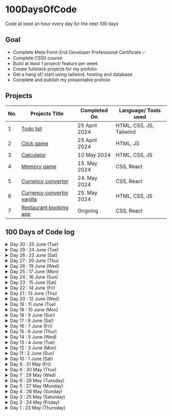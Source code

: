 # 100DaysOfCode
Code at least an hour every day for the next 100 days

## Goal
- Complete Meta Front-End Developer Professional Certificate ✅
- Complete CS50 course
- Build at least 1 project/ feature per week
- Create fullstack projects for my profolio
- Get a hang of/ start using tailwind, hosting and database
- Complete and publish my presentable profolio

## Projects
| No.  | Projects Title | Completed On | Language/ Tools used | 
| ------------- | ------------- |------------- |------------- |
| 1 | [Todo list](https://github.com/mulundapm/jff-projects/tree/main/Todo%20list) | 25 April 2024 | HTML, CSS, JS, Tailwind
| 2 | [Click game](https://github.com/mulundapm/jff-projects/tree/main/Click%20game) | 25 April 2024 | HTML, JS
| 3 | [Calculator](https://github.com/mulundapm/jff-projects/tree/main/Calculator) | 10 May 2024 | HTML, CSS, JS
| 4 | [Memory game](https://github.com/mulundapm/jff-projects/tree/main/memo-game) | 15. May 2024 | CSS, React
| 5 | [Currency convertor](https://github.com/mulundapm/jff-projects/tree/main/Calculator) | 24. May 2024 | CSS, React
| 6 | [Currency convertor vanilla](https://github.com/mulundapm/jff-projects/tree/main/Currency%20vanilla) | 25. May 2024 | HTML, CSS, JS
| 7 | [Restaurant booking app](https://github.com/mulundapm/restaurant-booking) | Ongoing | CSS, React




## 100 Days of Code log
<details>
  <summary>Day 30 : 25 June (Tue)</summary>
  Time spent: 2h

  - Started on my n&w project

Thought: Havent been so active in updating status since i didnt exactly code, was mainly wireframing and solidating my app idea. Now the coding finally starts. Goal is to build a toy version of an app within a week to showcase my idea. 

</details>
<details>
  <summary>Day 29 : 24 June (Tue)</summary>
  Time spent: 3h

  - Digital wireframing my app project

</details>
<details>
  <summary>Day 28 : 22 June (Sat)</summary>
  Time spent: 8+2h

  - Continued on the restaurant app
    - Backend Server Setup Using NodeJS and Express
    - Connect to Database using MongoDB Cloud
    -  +2 just to figute out how to push my code to gh. Bruh, my gitignore was in the wrong directory and has messed up all my commits.. it was a painful 2h

Thought: using database for the first time, was so hooked to get this to work that ive been sitting here 8h straight. loving this so far

</details>
<details>
  <summary>Day 27 : 20 June (Thu)</summary>
  Time spent: 1h

   - Conceptualise and wireframing my next project for nights and weekends s5


</details>
<details>
  <summary>Day 26 : 19 June (Wed)</summary>
  Time spent: 1.5h

   - Continued on the restaurant app
      - Load cart items in the cart page, learned how to merge 2 array of objects based on a key

  Thought: I think this is the first coding session where chat gpt wasnt used at all, which im proud of. Progress? Anyway, I have joined buildspace, so will be working on a new project for the next 6 weeks. looking forward to get started.

</details>
<details>
  <summary>Day 25 : 17 June (Mon)</summary>
  Time spent: 1h

   - Continued on the restaurant app
      - Filled in the content for about, review and contact page for the restaurant website

</details>
<details>
  <summary>Day 24 : 16 June (Sun)</summary>
  Time spent: 1.5h

   - Continued on the restaurant app
      - completing the hamburger menu
      - update price depending on the amount of item users set in basket

  Thought: Was out in the woods for the last couple days and it was nice to be back and code. Really glad to be done with another feature. The project is starting to be functional, looking forward to add this to my profolio as my first project. 
</details>
<details>
  <summary>Day 23 : 15 June (Sat)</summary>
  Time spent: 1h

  - Started on cs50 week 1, learning to program with c
  
</details>
<details>
  <summary>Day 22 : 14 June (Fri)</summary>
  Time spent: 30min

  - complete cs50 week 0
  
</details>
<details>
  <summary>Day 21 : 13 June (Thu)</summary>
  Time spent: 15min

  - Continued on the restaurant app
    - setting up the hamburger menu
  
</details>
<details>
  <summary>Day 20 : 12 June (Wed)</summary>
  Time spent: 2h

  - Continued on the restaurant app
    - update quantity if same item is being resubmitted with a new value

Thoughts: slow progress today, had to turn to chatgpt at last... Learned new concepts tho, for react, when you want to update one object within an array, you shouldnt mutate the state directly but rather create a new array and replace the entire array. 
  
</details>
<details>
  <summary>Day 19 : 11 June (Tue)</summary>
  Time spent: 3h

  - Implemented logic for shopping cart for my restaurant app 

Thoughts: noticed i am weak in writing the syntax/ expression correctly. I get the logic but the writing it correctly is hard, hopefully its a beginner thing. 
  
</details>
<details>
  <summary>Day 18 : 10 June (Mon)</summary>
  Time spent: 1h

  - Read blogs on different methods on implementing a shopping cart, to add item to carts

Thoughts: Used to follow a tutorial closely when implementing a new features, i.e. tutorial hell. Changing things up and watch until i fully understand, then write the psuedo code myself before implementing it, to have a better understanding and ownership to what i write. 
  
</details>
<details>
  <summary>Day 18 : 9 June (Sun)</summary>
  Time spent: 4h

  - Continued on the restaurant app
    - display item detail page when item is selected
  
</details>
<details>
  <summary>Day 17 : 8 June (Sat)</summary>
  Time spent: 3h

  - Continued on week 0 of cs50
  - Continued on the restaurant app
    - Highlight selected category
    - display popup of item details when item is selected
  
</details>
<details>
  <summary>Day 16 : 7 June (Fri)</summary>
  Time spent: 1h
  
  Continued on the restaurant app
  - Dynamically load categories pills for menuItem

Thought: Encountered infinity rendering error which helped me to understand the concept of states and useEffect better
</details>
<details>
  <summary>Day 15 : 6 June (Thur)</summary>
  Time spent: 1h
  
  Continued on the restaurant app
  - Load dynamic pills based on unique category values

Thought: ran into a lot of error that i never encountered before, which i guess is good since i get to learn more from them
</details>
<details>
  <summary>Day 14 : 5 June (Wed)</summary>
  Time spent: 2h45min
  
  Continued on the restaurant app
  - Load differents image per menu item
  - Added a list of filters on the menu based on the food item's category

Thought: None, just that ive been really excited the whole day about coming home to code since im free tonight
</details>
<details>
  <summary>Day 13 : 4 June (Tue)</summary>
  Time spent: 1h15min
  
  - Load menu item dynamically instead of hardcoding
  - Rearrange the folder structure to make it more organised to build new features on

Thought: Decided to put focus on building projects, to build up the front-end skills instead of doing another course actively. Well, I can still watch cs50 like a movie when I want to chill, but when im around pc, i have to code. 
</details>
<details>
  <summary>Day 12 : 3 June (Mon)</summary>
  Time spent: 1h
  
  - Started on CS50, week 0
  - Learned about base 64 encoding

Thought: Thinking if i should continue on cs50 or put my full focus on building projects out of the frontend course I just did... or would it be better if i do both at the same time? or should I stay focus on one thing? 
</details>
<details>
  <summary>Day 11 : 2 June (Sun)</summary>
  Time spent: 3.5h
  
  - Completed Meta Front-End Developer Professional Certificate ⭐
  - Learned about data structure, sorting and searching algorithm

Thought: Was very dedicated to have finish the certificate this weekend so went all in and studied. Happy that im done, still not sure if i would want to continue as a frontend developer but defintely have to include more features into my project. Learned about the data structure and different algorithm, those looks really fun to work with, will look a bit more into system development.  
</details>
<details>
  <summary>Day 10 : 1 June (Sat)</summary>
  Time spent: 5h
  
  - Completed on a [restaurant reservation react app](https://github.com/mulundapm/restaurant-booking)
  - Completed Completed course 8/9 of Meta Front-End Developer Professional Certificate ⭐️
  - Started on 9/9 of Meta Front-End Developer Professional Certificate 
  - Learned about the concept of space and time complexity

Thought: Defintely have to come back to the restaurant app but its enough the pass the course for now. Soon done with the front-end course!  
</details>
<details>
  <summary>Day 9 : 31 May (Fri)</summary>
  Time spent: 2h
  
  Continued on a [restaurant reservation react app](https://github.com/mulundapm/restaurant-booking)
    
  -finally done with writing unit test

Thought: It was quite a long journey in figuring out whats wrong, not entirely understand each of the error so will circle back to this topic soon. 
</details>
<details>
  <summary>Day 8 : 30 May (Thur)</summary>
  Time spent: 1h
  
  Continued on a [restaurant reservation react app](https://github.com/mulundapm/restaurant-booking)
    
  -error fixing on unit test for handleSubmit function

Thought: Not much of a progress today, still struggling with the errors. 6min late and lost my gh streak
</details>
<details>
  <summary>Day 7 : 29 May (Wed)</summary>
  Time spent: 2h
  
  Continued on a [restaurant reservation react app](https://github.com/mulundapm/restaurant-booking)
    
  -adding an unit test for handleSubmit function

Thought: spent majority of the time debugging. A simple test, from 5 errors down to 2 now. Struggling with the last 2, will continue tmr. :')
</details>
<details>
  <summary>Day 6 : 28 May (Tuesday)</summary>
  Time spent: 2h
  
  Continued on a [restaurant reservation react app](https://github.com/mulundapm/restaurant-booking)
    
  -used context api to pass states

Thought: have to do more practise on context api since still not comfortable with it. Spent 30min+ on error "React Router: Cannot read property 'pathname' of undefined". Turns out it matters on the order of BrowserRouter import - Router, Routes, Route. Something so minor yet critical with a terrible error message.. :)
</details>
<details>
  <summary>Day 5 : 27 May (Monday)</summary>
  Time spent: 1.25h
  
  Continued on a [restaurant reservation react app](https://github.com/mulundapm/restaurant-booking)
    
  -used useLocation and useNavigate hook to share states between pages

Thought: Was hoping to use context api to share states between booking and confirmation page but got stuck. Chatgpt suggested using useLocation and useNavigate, it seems simple so i went for it. Boy was I wrong for that. When done, not quite satisfied since the states are not global. Will be investing more time next time to do research and rewrite this using context api. 
</details>
<details>
  <summary>Day 4 : 26 May (Sunday)</summary>
  Time spent: 5.5h
  
  1. Continued on a [restaurant reservation react app](https://github.com/mulundapm/restaurant-booking), completed the pages set up and the states of input, will be working on context next to share data between pages
  2. Learned more about dom manipulation

Thought: Spent a lot of time googling and fixing errors today since im new in working with states, ngl, was pretty frustrated at some points but getting through these is what makes the difference. 
</details>
<details>
  <summary>Day 3 : 25 May (Saturday)</summary>
  Time spent: 4.5h
  
  1. Continued on course 8/9 of Meta Front-End Developer Professional Certificate
  2. Started on a [restaurant reservation react app](https://github.com/mulundapm/restaurant-booking) as my course capstone project, created half of the home page
  3. Completed a vanilla js currency convertor without tutorial
  4. Struggled a bit with setting up new repo and git for the project

Thought: Coded the whole day without watching tutorial to pratise my googling skills, went pretty well. Putting focus on writing css today for the first time, not as itimidating as I thought itd be. 
</details>
<details>
  <summary>Day 2 : 24 May (Friday)</summary>
  Time spent: 3.5h
  
  1. Started on the capstone module of Meta Front-End Developer Professional Certificate
  2. Learned how to make a drop-down component with animation in figma
  3. Learned how to secure an api key on an open repo
  4. Started on making a convertor without tutorial. stopped after all currency loaded as an option

Thought: Slow progress today. Hiding api keys seems very complicated yesterday but turns out its pretty straight forward. Got scared by all those long reddits post on this topic.
</details>
<details>
  <summary>Day 1 : 23 May (Thursday)</summary>
  Time spent: 7.5h
  
  1. Completed course 7/9 of Meta Front-End Developer Professional Certificate ⭐️
  2. Earned Principles of UX/ UI Design certificates ⭐️
  3. Followed a tutorial on making currency convertor with react (used an API key for the first time)
  4. Organised my repo and profile page on Github
  5. Joined #100daysofcode on discord
  6. Watch a couple youtube videos on local hosting (not that i am going to do it anytime soon or ever)

Thought: Have been sick for a few days now but all of sudden have this burst of energy working on programming, very hyped right now. Was suppose to sleep at 10 and here i am, editing my challenge readme at 1 am. Im really enjoying this.
</details>













